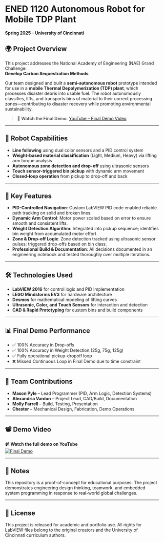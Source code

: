 # ENED 1120 Autonomous Robot for Mobile TDP Plant  
**Spring 2025 – University of Cincinnati**

## 🌍 Project Overview

This project addresses the National Academy of Engineering (NAE) Grand Challenge:  
**Develop Carbon Sequestration Methods**

Our team designed and built a **semi-autonomous robot** prototype intended for use in a **mobile Thermal Depolymerization (TDP) plant**, which processes disaster debris into usable fuel. The robot autonomously classifies, lifts, and transports bins of material to their correct processing zones—contributing to disaster recovery while promoting environmental sustainability.

> 🔗 **Watch the Final Demo**: [YouTube – Final Demo Video](https://youtu.be/uCwxQbQjLqI)

---

## 🤖 Robot Capabilities

- **Line following** using dual color sensors and a PID control system  
- **Weight-based material classification** (Light, Medium, Heavy) via lifting arm torque analysis  
- **Autonomous zone detection and drop-off** using ultrasonic sensors  
- **Touch sensor-triggered bin pickup** with dynamic arm movement  
- **Closed-loop operation** from pickup to drop-off and back

---

## 🧠 Key Features

- **PID-Controlled Navigation**: Custom LabVIEW PID code enabled reliable path tracking on solid and broken lines.
- **Dynamic Arm Control**: Motor power scaled based on error to ensure smooth and consistent lifts.
- **Weight Detection Algorithm**: Integrated into pickup sequence; identifies bin weight from accumulated motor effort.
- **Zone & Drop-off Logic**: Zone detection tracked using ultrasonic sensor pulses; triggered drop-offs based on bin class.
- **Professional Build & Documentation**: All decisions documented in an engineering notebook and tested thoroughly over multiple iterations.

---

## 🛠️ Technologies Used

- **LabVIEW 2016** for control logic and PID implementation  
- **LEGO Mindstorms EV3** for hardware architecture  
- **Desmos** for mathematical modeling of lifting curves  
- **Ultrasonic, Color, and Touch Sensors** for interaction and detection  
- **CAD & Rapid Prototyping** for custom bins and build components

---

## 📊 Final Demo Performance

- ✅ 100% Accuracy in Drop-offs  
- ✅ 100% Accuracy in Weight Detection (25g, 75g, 125g)  
- ✅ Fully operational pickup-dropoff loop  
- ❌ Missed Continuous Loop in Final Demo due to time constraint

---

## 🙌 Team Contributions

- **Mason Pyle** – Lead Programmer (PID, Arm Logic, Detection Systems)  
- **Alexandria Vardon** – Project Lead, CAD/Build, Documentation  
- **Molly Farrell** – Build, Testing, Presentation  
- **Chester** – Mechanical Design, Fabrication, Demo Operations  

---

## 📽️ Demo Video

📹 **Watch the full demo on YouTube**  
[![Final Demo](https://img.youtube.com/vi/uCwxQbQjLqI/0.jpg)](https://youtu.be/uCwxQbQjLqI)

---

## 📌 Notes

This repository is a proof-of-concept for educational purposes. The project demonstrates engineering design thinking, teamwork, and embedded system programming in response to real-world global challenges.

---

## 📜 License

This project is released for academic and portfolio use. All rights for LabVIEW files belong to the original creators and the University of Cincinnati curriculum authors.

